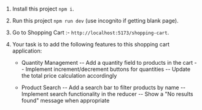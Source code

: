 1. Install this project `npm i`.
2. Run this project `npm run dev` (use incognito if getting blank page).
3. Go to Shopping Cart :- `http://localhost:5173/shopping-cart`.
4. Your task is to add the following features to this shopping cart application:

   - Quantity Management
     -- Add a quantity field to products in the cart
     -- Implement increment/decrement buttons for quantities
     -- Update the total price calculation accordingly

   - Product Search
     -- Add a search bar to filter products by name
     -- Implement search functionality in the reducer
     -- Show a "No results found" message when appropriate
